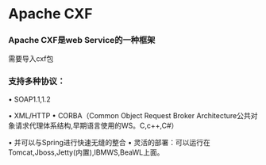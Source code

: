 # Apache CXF

### Apache CXF是web Service的一种框架

需要导入cxf包

###  支持多种协议： 

• SOAP1.1,1.2 

• XML/HTTP • CORBA（Common Object Request Broker Architecture公共对象请求代理体系结构,早期语言使用的WS。C,c++,C\#）

 • 并可以与Spring进行快速无缝的整合 • 灵活的部署：可以运行在Tomcat,Jboss,Jetty\(内置\),IBMWS,BeaWL上面。



